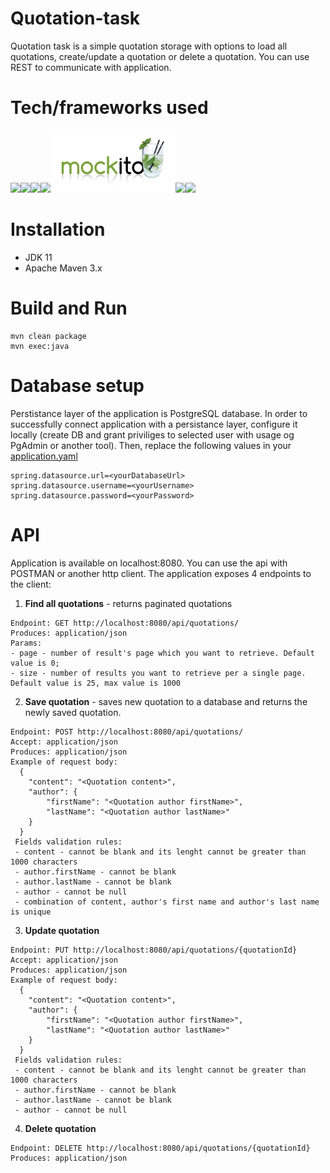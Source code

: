 # Quotation-task
Quotation task is a simple quotation storage with options to load all quotations, create/update a quotation or delete a quotation. You can use REST to communicate with application.

# Tech/frameworks used
<img src="https://spring.io/images/spring-logo-9146a4d3298760c2e7e49595184e1975.svg" width="200"><img src="https://hibernate.org/images/hibernate-logo.svg" width="200"><img src="https://upload.wikimedia.org/wikipedia/commons/thumb/2/29/Postgresql_elephant.svg/1200px-Postgresql_elephant.svg.png" width="100"><img src="https://junit.org/junit4/images/junit5-banner.png" width="200"><img src="https://raw.githubusercontent.com/mockito/mockito/main/src/javadoc/org/mockito/logo.png" width="200"><img src="https://upload.wikimedia.org/wikipedia/commons/thumb/5/52/Apache_Maven_logo.svg/2560px-Apache_Maven_logo.svg.png" width="200"><img src="https://www.javanibble.com/assets/images/feature-images/feature-image-lombok.png" width="100">

# Installation

* JDK 11
* Apache Maven 3.x

# Build and Run

```
mvn clean package
mvn exec:java
```

# Database setup

Perstistance layer of the application is PostgreSQL database. In order to successfully connect application with a persistance layer, configure it locally (create DB and grant priviliges to selected user with usage og PgAdmin or another tool). Then, replace the following values in your [application.yaml](https://github.com/Radek87o/Quotation-task/blob/master/src/main/resources/application.yaml)

```
spring.datasource.url=<yourDatabaseUrl>
spring.datasource.username=<yourUsername>
spring.datasource.password=<yourPassword>
```

# API
Application is available on localhost:8080. You can use the api with POSTMAN or another http client. The application exposes 4 endpoints to the client:

1. <b>Find all quotations</b> - returns paginated quotations
  ```
  Endpoint: GET http://localhost:8080/api/quotations/
  Produces: application/json
  Params:
  - page - number of result's page which you want to retrieve. Default value is 0;
  - size - number of results you want to retrieve per a single page. Default value is 25, max value is 1000
  ```
2. <b>Save quotation</b> - saves new quotation to a database and returns the newly saved quotation.
  ```
  Endpoint: POST http://localhost:8080/api/quotations/
  Accept: application/json
  Produces: application/json
  Example of request body:
    {
      "content": "<Quotation content>",
      "author": {
          "firstName": "<Quotation author firstName>",
          "lastName": "<Quotation author lastName>"
      }
    }
   Fields validation rules:
   - content - cannot be blank and its lenght cannot be greater than 1000 characters
   - author.firstName - cannot be blank
   - author.lastName - cannot be blank
   - author - cannot be null
   - combination of content, author's first name and author's last name is unique
  ```
3. <b>Update quotation</b>
  ```
  Endpoint: PUT http://localhost:8080/api/quotations/{quotationId}
  Accept: application/json
  Produces: application/json
  Example of request body:
    {
      "content": "<Quotation content>",
      "author": {
          "firstName": "<Quotation author firstName>",
          "lastName": "<Quotation author lastName>"
      }
    }
   Fields validation rules:
   - content - cannot be blank and its lenght cannot be greater than 1000 characters
   - author.firstName - cannot be blank
   - author.lastName - cannot be blank
   - author - cannot be null
  ```
4. <b>Delete quotation</b>
  ```
  Endpoint: DELETE http://localhost:8080/api/quotations/{quotationId}
  Produces: application/json
  ```

